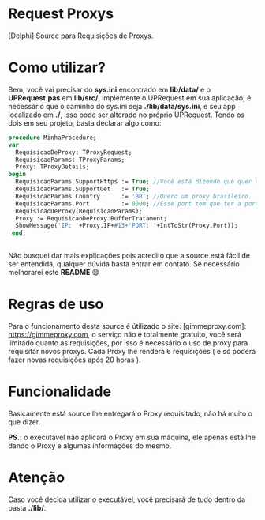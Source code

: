 # Request Proxys
[Delphi] Source para Requisições de Proxys.

# Como utilizar?
Bem, você vai precisar do **sys.ini** encontrado em **lib/data/** e o **UPRequest.pas** em **lib/src/**, implemente o UPRequest em sua aplicação,
é necessário que o caminho do sys.ini seja **./lib/data/sys.ini**, e seu app localizado em **./**, isso pode ser alterado no próprio UPRequest.
Tendo os dois em seu projeto, basta declarar algo como:

```pascal
procedure MinhaProcedure;
var
  RequisicaoDeProxy: TProxyRequest;
  RequisicaoParams: TProxyParams;
  Proxy: TProxyDetails;
begin
  RequisicaoParams.SupportHttps := True; //Você está dizendo que quer um proxy que suporta https...
  RequisicaoParams.SupportGet   := True;
  RequisicaoParams.Country      := 'BR'; //Quero um proxy brasileiro.
  RequisicaoParams.Port         := 8000; //Esse port tem que ter a porta 8000 aberta
  RequisicaoDeProxy(RequisicaoParams);
  Proxy := RequisicaoDeProxy.BufferTratament;
  ShowMessage('IP: '+Proxy.IP+#13+'PORT: '+IntToStr(Proxy.Port));
 end;
 
```

Não busquei dar mais explicações pois acredito que a source está fácil de ser entendida, qualquer dúvida basta entrar em contato.
Se necessário melhorarei este **README** :smile:

# Regras de uso
Para o funcionamento desta source é útilizado o site: [gimmeproxy.com]: https://gimmeproxy.com, o serviço não é totalmente gratuito, você
será limitado quanto as requisições, por isso é necessário o uso de proxy para requisitar novos proxys.
Cada Proxy lhe renderá 6 requisições ( e só poderá fazer novas requisições após 20 horas ).

# Funcionalidade
Basicamente está source lhe entregará o Proxy requisitado, não há muito o que dizer.

**PS.:** o executável não aplicará o Proxy em sua máquina, ele apenas está lhe dando o Proxy e algumas informações do mesmo.

# Atenção
Caso você decida utilizar o executável, você precisará de tudo dentro da pasta **./lib/**.
